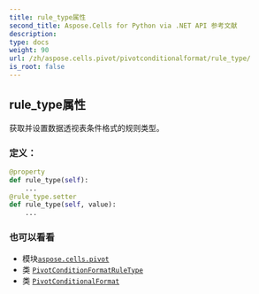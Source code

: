 ```yaml
---
title: rule_type属性
second_title: Aspose.Cells for Python via .NET API 参考文献
description:
type: docs
weight: 90
url: /zh/aspose.cells.pivot/pivotconditionalformat/rule_type/
is_root: false
---
```

## rule_type属性

获取并设置数据透视表条件格式的规则类型。
### 定义：
```python
@property
def rule_type(self):
    ...
@rule_type.setter
def rule_type(self, value):
    ...
```

### 也可以看看
* 模块[`aspose.cells.pivot`](../../)
* 类 [`PivotConditionFormatRuleType`](/cells/python-net/zh/aspose.cells.pivot/pivotconditionformatruletype)
* 类 [`PivotConditionalFormat`](/cells/python-net/zh/aspose.cells.pivot/pivotconditionalformat)
